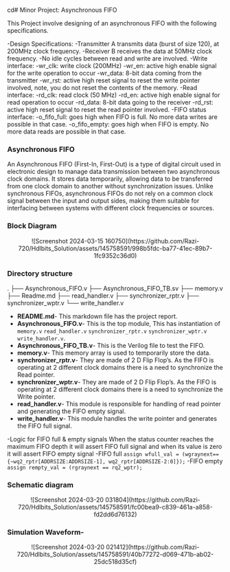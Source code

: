 cd# Minor Project: Asynchronous FIFO

This Project involve designing of an asynchronous FIFO with the following specifications.

-Design Specifications:
    -Transmitter A transmits data (burst of size 120), at 200MHz clock frequency.
    -Receiver B receives the data at 50MHz clock frequency.
    -No idle cycles between read and write are involved.
-Write interface:
    -wr_clk: write clock (200MHz)
    -wr_en: active high enable signal for the write operation to occur
    -wr_data: 8-bit data coming from the transmitter
    -wr_rst: active high reset signal to reset the write pointer involved, note, you do not reset the contents of the memory.
-Read interface:
    -rd_clk: read clock (50 MHz)
    -rd_en: active high enable signal for read operation to occur
    -rd_data: 8-bit data going to the receiver
    -rd_rst: active high reset signal to reset the read pointer involved.
-FIFO status interface:
    -o_fifo_full: goes high when FIFO is full. No more data writes are possible in that case.
    -o_fifo_empty: goes high when FIFO is empty. No more data reads are possible in that case.



### Asynchronous FIFO
An Asynchronous FIFO (First-In, First-Out) is a type of digital circuit used in electronic design to manage data transmission between two asynchronous clock domains. It stores data temporarily, allowing data to be transferred from one clock domain to another without synchronization issues. Unlike synchronous FIFOs, asynchronous FIFOs do not rely on a common clock signal between the input and output sides, making them suitable for interfacing between systems with different clock frequencies or sources.


### Block Diagram

<p align="center">
  ![Screenshot 2024-03-15 160750](https://github.com/Razi-720/Hdlbits_Solution/assets/145758591/998b5fdc-ba77-41ec-89b7-1fc9352c36d0)
</p>

### Directory structure
.
├── Asynchronous_FIFO.v
├── Asynchronous_FIFO_TB.sv
├── memory.v
├── Readme.md
├── read_handler.v
├── synchronizer_rptr.v
├── synchronizer_wptr.v
└── write_handler.v


- **README.md**- This markdown file has the project report.
- **Asynchronous_FIFO.v**- This is the top module, This has instantiation of `memory.v` `read_handler.v` `synchronizer_rptr.v` `synchronizer_wptr.v` `write_handler.v`.
- **Asynchronous_FIFO_TB.v**- This is the Verilog file to test the FIFO.
- **memory.v**- This memory array is used to temporarily store the data.
- **synchronizer_rptr.v**- They are made of 2 D Flip Flop’s. As the FIFO is operating at 2 different clock domains there is a need to synchronize the Read pointer.
- **synchronizer_wptr.v**- They are made of 2 D Flip Flop’s. As the FIFO is operating at 2 different clock domains there is a need to synchronize the Write pointer.
- **read_handler.v**- This module is responsible for handling of read pointer and generating the FIFO empty signal.
- **write_handler.v**- This module handles the write pointer and generates the FIFO full signal.

-Logic for FIFO full & empty signals
    When the status counter reaches the maximum FIFO depth it will assert FIFO full signal and when its value is zero it will assert FIFO empty signal
    -FIFO full
        `assign wfull_val = (wgraynext=={~wq2_rptr[ADDRSIZE:ADDRSIZE-1], wq2_rptr[ADDRSIZE-2:0]});`
    -FIFO empty
        `assign rempty_val = (rgraynext == rq2_wptr);`

### Schematic diagram
<p align="center">
  ![Screenshot 2024-03-20 031804](https://github.com/Razi-720/Hdlbits_Solution/assets/145758591/fc00bea9-c839-461a-a858-fd2dd6d76132)
</p>

### Simulation Waveform-

<p align="center">
  ![Screenshot 2024-03-20 021412](https://github.com/Razi-720/Hdlbits_Solution/assets/145758591/40b77272-d069-471b-ab02-25dc518d35cf)
</p>
